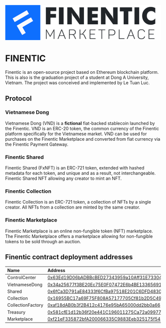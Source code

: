 <img width="1200" alt="Repo — Protocol - Coverage" src="./logo/brand_V.png" />

# FINENTIC

Finentic is an open-source project based on Ethereum blockchain platform. This is also is the graduation project of a student at Dong A University, Vietnam. The project was conceived and implemented by Le Tuan Luc.

## Protocol

### Vietnamese Dong

Vietnamese Dong (VND) is a **fictional** fiat-backed stablecoin launched by the Finentic. VND is an ERC-20 token, the common currency of the Finentic platform specifically for the Vietnamese market. VND can be used for purchases on the Finentic Marketplace and converted from fiat currency via the Finentic Payment Gateway.


### Finentic Shared

Finentic Shared (FxNFT) is an ERC-721 token, extended with hashed metadata for each token, and unique and as a result, not interchangeable. Finentic Shared NFT allowing any creator to mint an NFT.

### Finentic Collection

Finentic Collection is an ERC-721 token, a collection of NFTs by a single creator. All NFTs from a collection are minted by the same creator.

### Finentic Marketplace

Finentic Marketplace is an online non-fungible token (NFT) marketplace. The Finentic Marketplace offers a marketplace allowing for non-fungible tokens to be sold through an auction.

## Finentic contract deployment addresses

| Name               | Address                                                                                                                            |
| :----------------- | :--------------------------------------------------------------------------------------------------------------------------------- |
| ControlCenter      | [0x63Ed19D06bADBBcBED27343959a10Aff31E73304](https://testnet.snowtrace.io/address/0x63Ed19D06bADBBcBED27343959a10Aff31E73304#code) |
| VietnameseDong     | [0x34a25677f3BE20Ec75E0F07472E6b4BE13365691](https://testnet.snowtrace.io/address/0x34a25677f3BE20Ec75E0F07472E6b4BE13365691#code) |
| Shared             | [0x6fCa3D791aE84333f6CfBa97518E201C6DFD4830](https://testnet.snowtrace.io/address/0x6fCa3D791aE84333f6CfBa97518E201C6DFD4830#code) |
| Collection         | [0x16955BC17a69F75F808A57177705Cf81b2D5C492](https://testnet.snowtrace.io/address/0x16955BC17a69F75F808A57177705Cf81b2D5C492#code) |
| CollectionFactory  | [0xaf18dAB0b3f2B412c4176e95bA65000dd2bb0a66](https://testnet.snowtrace.io/address/0xaf18dAB0b3f2B412c4176e95bA65000dd2bb0a66#code) |
| Treasury           | [0x581cfE1d12b36f20e441C196011275Ca72a09977](https://testnet.snowtrace.io/address/0x581cfE1d12b36f20e441C196011275Ca72a09977#code) |
| Marketplace        | [0xf21eF335872bfA200066335C9883Eeb325175f54](https://testnet.snowtrace.io/address/0xf21eF335872bfA200066335C9883Eeb325175f54#code) |


